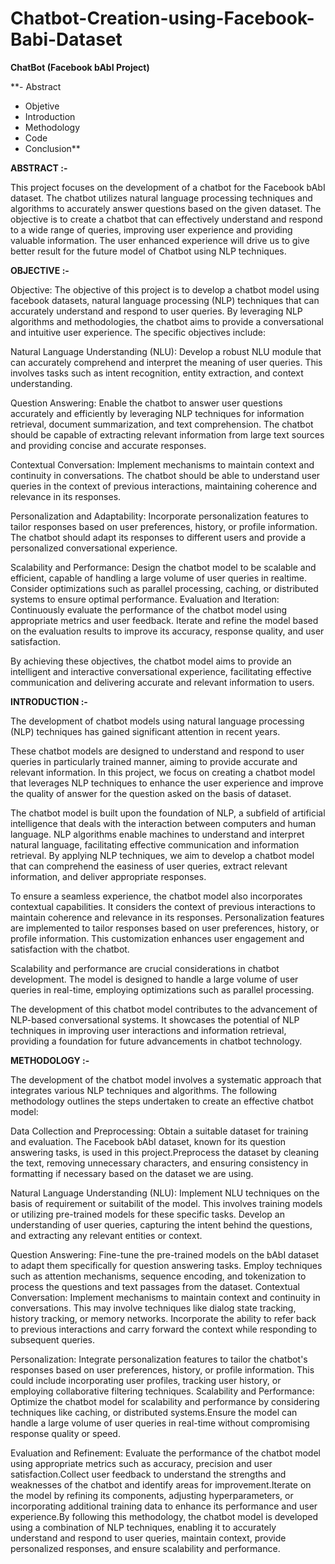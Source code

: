 # Chatbot-Creation-using-Facebook-Babi-Dataset

**ChatBot (Facebook bAbI Project)**

**- Abstract
- Objetive
- Introduction
- Methodology
- Code
- Conclusion**

**ABSTRACT :-**

This project focuses on the development of a chatbot for the Facebook bAbI dataset. The chatbot utilizes natural language processing
techniques and algorithms to accurately answer questions based on the given dataset. The objective is to create a chatbot that can effectively
understand and respond to a wide range of queries, improving user experience and providing valuable information. The user enhanced
experience will drive us to give better result for the future model of Chatbot using NLP techniques.

**OBJECTIVE :-**

Objective: The objective of this project is to develop a chatbot model using facebook datasets, natural language processing (NLP) techniques
that can accurately understand and respond to user queries. By leveraging NLP algorithms and methodologies, the chatbot aims to provide a
conversational and intuitive user experience. The specific objectives include:

Natural Language Understanding (NLU): Develop a robust NLU module that can accurately comprehend and interpret the meaning of user
queries. This involves tasks such as intent recognition, entity extraction, and context understanding.

Question Answering: Enable the chatbot to answer user questions accurately and efficiently by leveraging NLP techniques for information
retrieval, document summarization, and text comprehension. The chatbot should be capable of extracting relevant information from large text
sources and providing concise and accurate responses.

Contextual Conversation: Implement mechanisms to maintain context and continuity in conversations. The chatbot should be able to
understand user queries in the context of previous interactions, maintaining coherence and relevance in its responses.

Personalization and Adaptability: Incorporate personalization features to tailor responses based on user preferences, history, or profile
information. The chatbot should adapt its responses to different users and provide a personalized conversational experience.

Scalability and Performance: Design the chatbot model to be scalable and efficient, capable of handling a large volume of user queries in realtime. Consider optimizations such as parallel processing, caching, or distributed systems to ensure optimal performance.
Evaluation and Iteration: Continuously evaluate the performance of the chatbot model using appropriate metrics and user feedback. Iterate and
refine the model based on the evaluation results to improve its accuracy, response quality, and user satisfaction.

By achieving these objectives, the chatbot model aims to provide an intelligent and interactive conversational experience, facilitating effective
communication and delivering accurate and relevant information to users.

**INTRODUCTION :-**


The development of chatbot models using natural language processing (NLP) techniques has gained significant attention in recent years.

These chatbot models are designed to understand and respond to user queries in particularly trained manner, aiming to provide accurate and
relevant information. In this project, we focus on creating a chatbot model that leverages NLP techniques to enhance the user experience and
improve the quality of answer for the question asked on the basis of dataset.

The chatbot model is built upon the foundation of NLP, a subfield of artificial intelligence that deals with the interaction between computers and
human language. NLP algorithms enable machines to understand and interpret natural language, facilitating effective communication and information retrieval. By applying NLP techniques, we aim to develop a chatbot model that can comprehend the easiness of user queries,
extract relevant information, and deliver appropriate responses.

To ensure a seamless experience, the chatbot model also incorporates contextual capabilities. It considers the context of previous interactions
to maintain coherence and relevance in its responses. Personalization features are implemented to tailor responses based on user preferences,
history, or profile information. This customization enhances user engagement and satisfaction with the chatbot.

Scalability and performance are crucial considerations in chatbot development. The model is designed to handle a large volume of user queries
in real-time, employing optimizations such as parallel processing.

The development of this chatbot model contributes to the advancement of NLP-based conversational systems. It showcases the potential of
NLP techniques in improving user interactions and information retrieval, providing a foundation for future advancements in chatbot technology.

**METHODOLOGY :-**

The development of the chatbot model involves a systematic approach that integrates various NLP techniques and algorithms. The following
methodology outlines the steps undertaken to create an effective chatbot model:

Data Collection and Preprocessing: Obtain a suitable dataset for training and evaluation. The Facebook bAbI dataset, known for its question
answering tasks, is used in this project.Preprocess the dataset by cleaning the text, removing unnecessary characters, and ensuring
consistency in formatting if necessary based on the dataset we are using.

Natural Language Understanding (NLU): Implement NLU techniques on the basis of requirement or suitabilit of the model. This involves training
models or utilizing pre-trained models for these specific tasks. Develop an understanding of user queries, capturing the intent behind the
questions, and extracting any relevant entities or context.

Question Answering: Fine-tune the pre-trained models on the bAbI dataset to adapt them specifically for question answering tasks. Employ
techniques such as attention mechanisms, sequence encoding, and tokenization to process the questions and text passages from the dataset.
Contextual Conversation: Implement mechanisms to maintain context and continuity in conversations. This may involve techniques like dialog
state tracking, history tracking, or memory networks. Incorporate the ability to refer back to previous interactions and carry forward the context
while responding to subsequent queries.

Personalization: Integrate personalization features to tailor the chatbot's responses based on user preferences, history, or profile information.
This could include incorporating user profiles, tracking user history, or employing collaborative filtering techniques. Scalability and Performance:
Optimize the chatbot model for scalability and performance by considering techniques like caching, or distributed systems.Ensure the model
can handle a large volume of user queries in real-time without compromising response quality or speed.

Evaluation and Refinement: Evaluate the performance of the chatbot model using appropriate metrics such as accuracy, precision and user
satisfaction.Collect user feedback to understand the strengths and weaknesses of the chatbot and identify areas for improvement.Iterate on
the model by refining its components, adjusting hyperparameters, or incorporating additional training data to enhance its performance and user
experience.By following this methodology, the chatbot model is developed using a combination of NLP techniques, enabling it to accurately
understand and respond to user queries, maintain context, provide personalized responses, and ensure scalability and performance.

